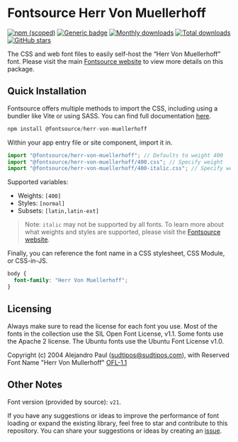 # Fontsource Herr Von Muellerhoff

[![npm (scoped)](https://img.shields.io/npm/v/@fontsource/herr-von-muellerhoff?color=brightgreen)](https://www.npmjs.com/package/@fontsource/herr-von-muellerhoff) [![Generic badge](https://img.shields.io/badge/fontsource-passing-brightgreen)](https://github.com/fontsource/fontsource) [![Monthly downloads](https://badgen.net/npm/dm/@fontsource/herr-von-muellerhoff)](https://github.com/fontsource/fontsource) [![Total downloads](https://badgen.net/npm/dt/@fontsource/herr-von-muellerhoff)](https://github.com/fontsource/fontsource) [![GitHub stars](https://img.shields.io/github/stars/fontsource/fontsource.svg?style=social&label=Star)](https://github.com/fontsource/fontsource/stargazers)

The CSS and web font files to easily self-host the “Herr Von Muellerhoff” font. Please visit the main [Fontsource website](https://fontsource.org/fonts/herr-von-muellerhoff) to view more details on this package.

## Quick Installation

Fontsource offers multiple methods to import the CSS, including using a bundler like Vite or using SASS. You can find full documentation [here](https://fontsource.org/docs/getting-started/introduction).

```javascript
npm install @fontsource/herr-von-muellerhoff
```

Within your app entry file or site component, import it in.

```javascript
import "@fontsource/herr-von-muellerhoff"; // Defaults to weight 400
import "@fontsource/herr-von-muellerhoff/400.css"; // Specify weight
import "@fontsource/herr-von-muellerhoff/400-italic.css"; // Specify weight and style
```

Supported variables:
- Weights: `[400]`
- Styles: `[normal]`
- Subsets: `[latin,latin-ext]`

> Note: `italic` may not be supported by all fonts. To learn more about what weights and styles are supported, please visit the [Fontsource website](https://fontsource.org/fonts/herr-von-muellerhoff).

Finally, you can reference the font name in a CSS stylesheet, CSS Module, or CSS-in-JS.

```css
body {
  font-family: "Herr Von Muellerhoff";
}
```

## Licensing
Always make sure to read the license for each font you use. Most of the fonts in the collection use the SIL Open Font License, v1.1. Some fonts use the Apache 2 license. The Ubuntu fonts use the Ubuntu Font License v1.0.

Copyright (c) 2004 Alejandro Paul (sudtipos@sudtipos.com), with Reserved Font Name "Herr Von Mullerhoff"
[OFL-1.1](http://scripts.sil.org/OFL)

## Other Notes
Font version (provided by source): `v21`.

If you have any suggestions or ideas to improve the performance of font loading or expand the existing library, feel free to star and contribute to this repository. You can share your suggestions or ideas by creating an [issue](https://github.com/fontsource/fontsource/issues).